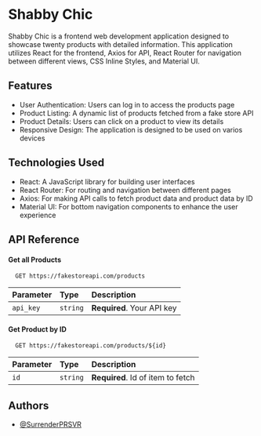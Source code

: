 # Shabby Chic

Shabby Chic is a frontend web development application designed to showcase twenty products with detailed information. This application utilizes React for the frontend, Axios for API, React Router for navigation between different views, CSS Inline Styles, and Material UI.

## Features

- User Authentication: Users can log in to access the products page
- Product Listing: A dynamic list of products fetched from a fake store API
- Product Details: Users can click on a product to view its details
- Responsive Design: The application is designed to be used on varios devices

## Technologies Used

- React: A JavaScript library for building user interfaces
- React Router: For routing and navigation between different pages
- Axios: For making API calls to fetch product data and product data by ID
- Material UI: For bottom navigation components to enhance the user experience

## API Reference

#### Get all Products

```http
  GET https://fakestoreapi.com/products
```

| Parameter | Type     | Description                |
| :-------- | :------- | :------------------------- |
| `api_key` | `string` | **Required**. Your API key |

#### Get Product by ID

```http
  GET https://fakestoreapi.com/products/${id}
```

| Parameter | Type     | Description                       |
| :-------- | :------- | :-------------------------------- |
| `id`      | `string` | **Required**. Id of item to fetch |

## Authors

- [@SurrenderPRSVR](https://github.com/SurrenderPRSVR)
